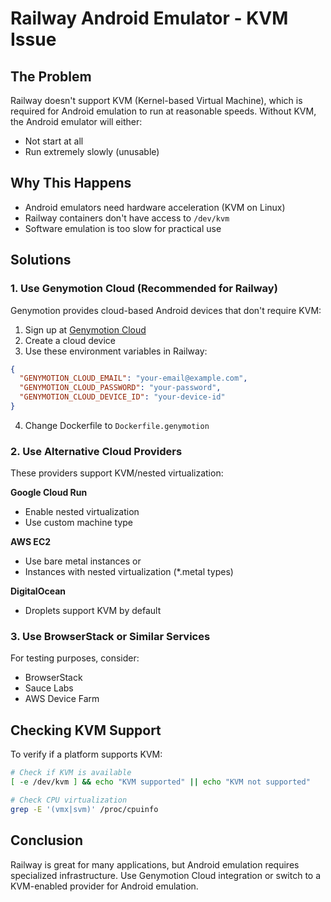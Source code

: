 # Railway Android Emulator - KVM Issue

## The Problem
Railway doesn't support KVM (Kernel-based Virtual Machine), which is required for Android emulation to run at reasonable speeds. Without KVM, the Android emulator will either:
- Not start at all
- Run extremely slowly (unusable)

## Why This Happens
- Android emulators need hardware acceleration (KVM on Linux)
- Railway containers don't have access to `/dev/kvm`
- Software emulation is too slow for practical use

## Solutions

### 1. Use Genymotion Cloud (Recommended for Railway)
Genymotion provides cloud-based Android devices that don't require KVM:

1. Sign up at [Genymotion Cloud](https://cloud.geny.io)
2. Create a cloud device
3. Use these environment variables in Railway:
```json
{
  "GENYMOTION_CLOUD_EMAIL": "your-email@example.com",
  "GENYMOTION_CLOUD_PASSWORD": "your-password",
  "GENYMOTION_CLOUD_DEVICE_ID": "your-device-id"
}
```
4. Change Dockerfile to `Dockerfile.genymotion`

### 2. Use Alternative Cloud Providers
These providers support KVM/nested virtualization:

**Google Cloud Run**
- Enable nested virtualization
- Use custom machine type

**AWS EC2**
- Use bare metal instances or
- Instances with nested virtualization (*.metal types)

**DigitalOcean**
- Droplets support KVM by default

### 3. Use BrowserStack or Similar Services
For testing purposes, consider:
- BrowserStack
- Sauce Labs
- AWS Device Farm

## Checking KVM Support
To verify if a platform supports KVM:
```bash
# Check if KVM is available
[ -e /dev/kvm ] && echo "KVM supported" || echo "KVM not supported"

# Check CPU virtualization
grep -E '(vmx|svm)' /proc/cpuinfo
```

## Conclusion
Railway is great for many applications, but Android emulation requires specialized infrastructure. Use Genymotion Cloud integration or switch to a KVM-enabled provider for Android emulation.